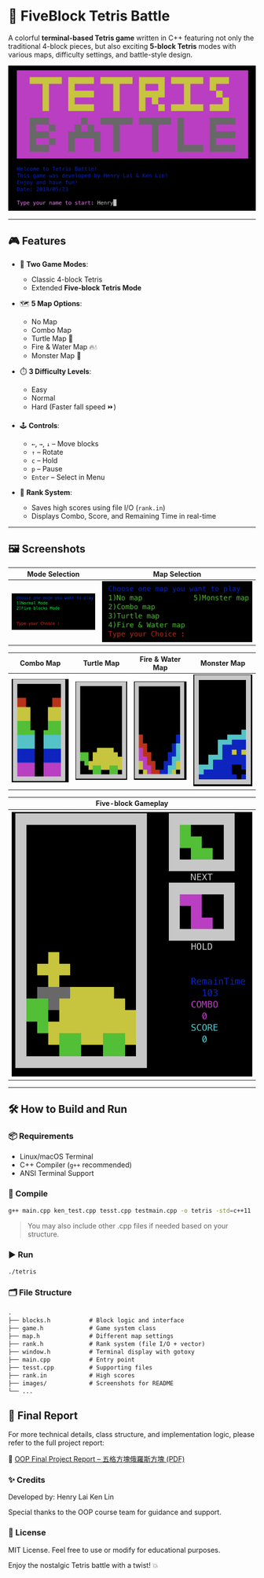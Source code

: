 # 🧩 FiveBlock Tetris Battle

A colorful **terminal-based Tetris game** written in C++ featuring not only the traditional 4-block pieces, but also exciting **5-block Tetris** modes with various maps, difficulty settings, and battle-style design.

![Tetris Banner](images/title.png)

---

## 🎮 Features

- 🧱 **Two Game Modes**:  
  - Classic 4-block Tetris  
  - Extended **Five-block Tetris Mode**
  
- 🗺️ **5 Map Options**:  
  - No Map  
  - Combo Map  
  - Turtle Map 🐢  
  - Fire & Water Map 🔥💧  
  - Monster Map 👾

- ⏱️ **3 Difficulty Levels**:  
  - Easy  
  - Normal  
  - Hard (Faster fall speed ⏩)

- 🕹️ **Controls**:
  - `←`, `→`, `↓` – Move blocks
  - `↑` – Rotate
  - `c` – Hold
  - `p` – Pause
  - `Enter` – Select in Menu

- 💾 **Rank System**:
  - Saves high scores using file I/O (`rank.in`)
  - Displays Combo, Score, and Remaining Time in real-time

---

## 🖼️ Screenshots

| Mode Selection                 | Map Selection                 |
| ------------------------------ | ----------------------------- |
| ![](images/mode_selection.png) | ![](images/map_selection.png) |


| Combo Map                 | Turtle Map                 | Fire & Water Map              | Monster Map                 |
| ------------------------- | -------------------------- | ----------------------------- | --------------------------- |
| ![](images/combo_map.png) | ![](images/turtle_map.png) | ![](images/firewater_map.png) | ![](images/monster_map.png) |

| Five-block Gameplay             |
| ------------------------------- |
| ![](images/five_block_play.png) |



---

## 🛠️ How to Build and Run

### 📦 Requirements

- Linux/macOS Terminal
- C++ Compiler (`g++` recommended)
- ANSI Terminal Support

### 🧪 Compile

```bash
g++ main.cpp ken_test.cpp tesst.cpp testmain.cpp -o tetris -std=c++11
```

> You may also include other .cpp files if needed based on your structure.

###  ▶️ Run

```bash
./tetris
```

###  🗂️ File Structure

```
.
├── blocks.h           # Block logic and interface
├── game.h             # Game system class
├── map.h              # Different map settings
├── rank.h             # Rank system (file I/O + vector)
├── window.h           # Terminal display with gotoxy
├── main.cpp           # Entry point
├── tesst.cpp          # Supporting files
├── rank.in            # High scores
├── images/            # Screenshots for README
└── ...
```

## 📄 Final Report

For more technical details, class structure, and implementation logic, please refer to the full project report:

📘 [OOP Final Project Report – 五格方塊俄羅斯方塊 (PDF)](./images/OOP期末專題報告fianl.pdf)

### ✨ Credits

Developed by:
Henry Lai 
Ken Lin 

Special thanks to the OOP course team for guidance and support.

### 📜 License

MIT License. Feel free to use or modify for educational purposes.

Enjoy the nostalgic Tetris battle with a twist! 💥
